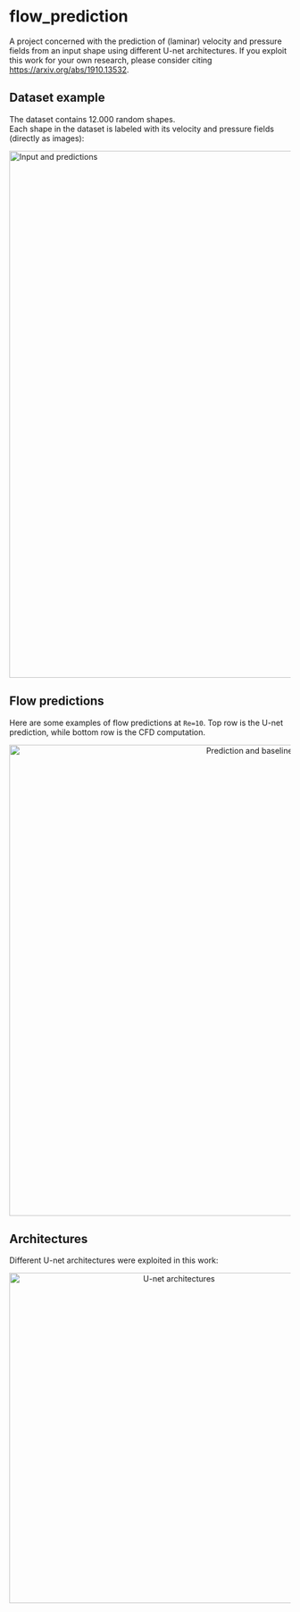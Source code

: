 # flow_prediction

A project concerned with the prediction of (laminar) velocity and pressure fields from an input shape using different U-net architectures. If you exploit this work for your own research, please consider citing https://arxiv.org/abs/1910.13532.

## Dataset example

The dataset contains 12.000 random shapes.  
Each shape in the dataset is labeled with its velocity and pressure fields (directly as images):

<img width="944" alt="Input and predictions" src="https://user-images.githubusercontent.com/44053700/64676014-dec10f80-d474-11e9-970b-ceaf83bcef5b.png">

## Flow predictions

Here are some examples of flow predictions at ```Re=10```. Top row is the U-net prediction, while bottom row is the CFD computation.

<p align="center">
  <img width="844" alt="Prediction and baseline" src="https://user-images.githubusercontent.com/44053700/64676087-0912cd00-d475-11e9-8d50-2b3ffa012950.png">
</p>

## Architectures

Different U-net architectures were exploited in this work:

<p align="center">
  <img width="592" alt="U-net architectures" src="https://user-images.githubusercontent.com/44053700/64676009-d9fc5b80-d474-11e9-9cd4-89aa075af3c6.png">
</p>
